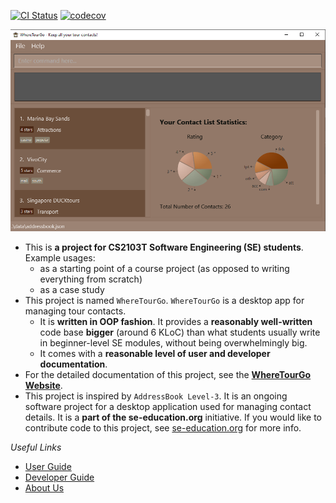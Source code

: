 [![CI Status](https://github.com/se-edu/addressbook-level3/workflows/Java%20CI/badge.svg)](https://github.com/se-edu/addressbook-level3/actions) [![codecov](https://codecov.io/gh/AY2122S1-CS2103T-T12-2/tp/branch/master/graph/badge.svg?token=IIM6XKRT3S)](https://codecov.io/gh/AY2122S1-CS2103T-T12-2/tp)

![Ui](docs/images/Ui.png)

* This is **a project for CS2103T Software Engineering (SE) students**.<br>
  Example usages:
  * as a starting point of a course project (as opposed to writing everything from scratch)
  * as a case study
* This project is named `WhereTourGo`. `WhereTourGo` is a desktop app for managing tour contacts.
  * It is **written in OOP fashion**. It provides a **reasonably well-written** code base **bigger** (around 6 KLoC) than what students usually write in beginner-level SE modules, without being overwhelmingly big.
  * It comes with a **reasonable level of user and developer documentation**.
* For the detailed documentation of this project, see the **[WhereTourGo Website](https://ay2122s1-cs2103t-t12-2.github.io/tp)**.
* This project is inspired by `AddressBook Level-3`. It is an ongoing software project for a desktop application used for managing contact details. It is a **part of the se-education.org** initiative. If you would like to contribute code to this project, see [se-education.org](https://se-education.org#https://se-education.org/#contributing) for more info.


*Useful Links*

* [User Guide](https://github.com/AY2122S1-CS2103T-T12-2/tp/blob/master/docs/UserGuide.md)
* [Developer Guide](https://github.com/AY2122S1-CS2103T-T12-2/tp/blob/master/docs/DeveloperGuide.md)
* [About Us](https://github.com/AY2122S1-CS2103T-T12-2/tp/blob/master/docs/AboutUs.md)
